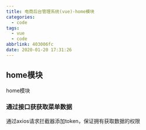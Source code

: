 ```yaml
---
title: 电商后台管理系统(vue)-home模块
categories:
  - code
tags: 
  - vue
  - code
abbrlink: 403006fc
date: 2020-01-20 17:31:26
---
```



## home模块
<!-- more -->

home模块




### 通过接口获获取菜单数据
通过axios请求拦截器添加token，保证拥有获取数据的权限  